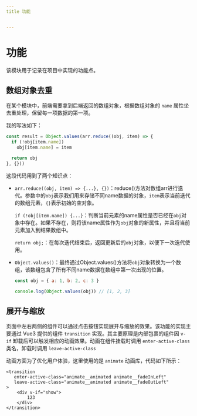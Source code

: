 ```yaml
---
title 功能


---
```


# 功能

该模块用于记录在项目中实现的功能点。

## 数组对象去重

在某个模块中，前端需要拿到后端返回的数组对象，根据数组对象的 `name` 属性坐去重处理，保留每一项数据的第一项。

我的写法如下：

```js
const result = Object.values(arr.reduce((obj, item) => {
  if (!obj[item.name])
    obj[item.name] = item

  return obj
}, {}))
```

这段代码用到了两个知识点：

- `arr.reduce((obj, item) => {...}, {})`：reduce()方法对数组arr进行迭代。参数中的`obj`表示我们用来存储不同name数据的对象，`item`表示当前迭代的数组元素，`{}`表示初始的空对象。

  `if (!obj[item.name]) {...}`：判断当前元素的name属性是否已经在`obj`对象中存在。如果不存在，则将该name属性作为`obj`对象的新属性，并且将当前元素加入到结果数组中。

  `return obj;`：在每次迭代结束后，返回更新后的`obj`对象，以便下一次迭代使用。

- `Object.values()`：最终通过Object.values()方法将`obj`对象转换为一个数组，该数组包含了所有不同name数据在数组中第一次出现的位置。

  ```js
  const obj = { a: 1, b: 2, c: 3 }
  
  console.log(Object.values(obj)) // [1, 2, 3]
  ```

## 展开与缩放

页面中左右两侧的组件可以通过点击按钮实现展开与缩放的效果。该功能的实现主要通过 Vue3 提供的组件 `transition` 实现。其主要原理是内部包裹的组件因 `v-if` 卸载后可以触发相应的动画效果。动画在组件挂载时调用 `enter-active-class` 类名，卸载时调用 `leave-active-class` 

动画方面为了优化用户体验，这里使用的是 `animate` 动画库，代码如下所示：

```vue
<transition
   enter-active-class="animate__animated animate__fadeInLeft"
   leave-active-class="animate__animated animate__fadeOutLeft"
>
	<div v-if="show">
        123
    </div>
</transition>
```

